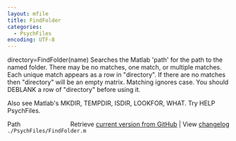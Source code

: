 ```yaml
---
layout: mfile
title: FindFolder
categories:
  - PsychFiles
encoding: UTF-8
---
```


directory=FindFolder\(name\)
Searches the Matlab 'path' for the path to the named folder.
There may be no matches, one match, or multiple matches.
Each unique match appears as a row in "directory".
If there are no matches then "directory" will be an empty matrix.
Matching ignores case.
You should DEBLANK a row of "directory" before using it.

Also see Matlab's MKDIR, TEMPDIR, ISDIR, LOOKFOR, WHAT.
Try HELP PsychFiles.


<div class="code_header" style="text-align:right;">
  <span style="float:left;">Path&nbsp;&nbsp;</span> <span class="counter">Retrieve <a href=
  "https://raw.github.com/Psychtoolbox-3/Psychtoolbox-3/beta/./PsychFiles/FindFolder.m">current version from GitHub</a> | View <a href=
  "https://github.com/Psychtoolbox-3/Psychtoolbox-3/commits/beta/./PsychFiles/FindFolder.m">changelog</a></span>
</div>
<div class="code">
  <code>./PsychFiles/FindFolder.m</code>
</div>
